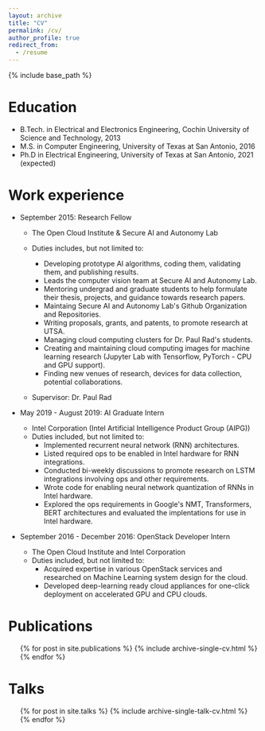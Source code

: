 ```yaml
---
layout: archive
title: "CV"
permalink: /cv/
author_profile: true
redirect_from:
  - /resume
---
```


{% include base_path %}

Education
======
* B.Tech. in Electrical and Electronics Engineering, Cochin University of Science and Technology, 2013
* M.S. in Computer Engineering, University of Texas at San Antonio, 2016
* Ph.D in Electrical Engineering, University of Texas at San Antonio, 2021 (expected)

Work experience
======
* September 2015: Research Fellow
  * The Open Cloud Institute & Secure AI and Autonomy Lab
  * Duties includes, but not limited to: 
      * Developing prototype AI algorithms, coding them, validating them, and publishing results.
      * Leads the computer vision team at Secure AI and Autonomy Lab.
      * Mentoring undergrad and graduate students to help formulate their thesis, projects, and guidance towards research papers.
      * Maintaing Secure AI and Autonomy Lab's Github Organization and Repositories.
      * Writing proposals, grants, and patents, to promote research at UTSA.
      * Managing cloud computing clusters for Dr. Paul Rad's students.
      * Creating and maintaining cloud computing images for machine learning research (Jupyter Lab with Tensorflow, PyTorch - CPU and GPU support).
      * Finding new venues of research, devices for data collection, potential collaborations.
      
  * Supervisor: Dr. Paul Rad
  
* May 2019 - August 2019: AI Graduate Intern
    * Intel Corporation (Intel Artificial Intelligence Product Group (AIPG))
    * Duties included, but not limited to:
        * Implemented recurrent neural network (RNN) architectures.
        * Listed required ops to be enabled in Intel hardware for RNN integrations.
        * Conducted bi-weekly discussions to promote research on LSTM integrations involving ops and other requirements.
        * Wrote code for enabling neural network quantization of RNNs in Intel hardware.
        * Explored the ops requirements in Google's NMT, Transformers, BERT architectures and evaluated the implentations for use in Intel hardware.
    
* September 2016 - December 2016: OpenStack Developer Intern
    * The Open Cloud Institute and Intel Corporation
    * Duties included, but not limited to:
        * Acquired expertise in various OpenStack services and researched on Machine Learning system design for the cloud.
        * Developed deep-learning ready cloud appliances for one-click deployment on accelerated GPU and CPU clouds.
    
<!-- Skills
======
* Skill 1
* Skill 2
  * Sub-skill 2.1
  * Sub-skill 2.2
  * Sub-skill 2.3
* Skill 3 -->

Publications
======
  <ul>{% for post in site.publications %}
    {% include archive-single-cv.html %}
  {% endfor %}</ul>
  
Talks
======
  <ul>{% for post in site.talks %}
    {% include archive-single-talk-cv.html %}
  {% endfor %}</ul>
  
<!-- Teaching
======
  <ul>{% for post in site.teaching %}
    {% include archive-single-cv.html %}
  {% endfor %}</ul>
  
Service and leadership
======
* Currently signed in to 43 different slack teams -->
